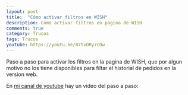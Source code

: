 ```yaml
---
layout: post
title:  "Cómo activar filtros en WISH"
description: Cómo activar filtros en pagina de WISH
comments: true
category: Trucos
tags: Trucos
youtube: https://youtu.be/07tvORy7cOw
---
```

Paso a paso para activar los filtros en la pagina de WISH, que por algun motivo no los tiene disponibles para filtar el historial de pedidos en la version web.

En <a target="_blank" href="{{ page.youtube }}">mi canal de youtube</a> hay un video del paso a paso:
